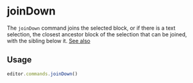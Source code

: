 # joinDown
The `joinDown` command joins the selected block, or if there is a text selection, the closest ancestor block of the selection that can be joined, with the sibling below it. [See also](https://prosemirror.net/docs/ref/#commands.joinDown)

## Usage
```js
editor.commands.joinDown()
```

